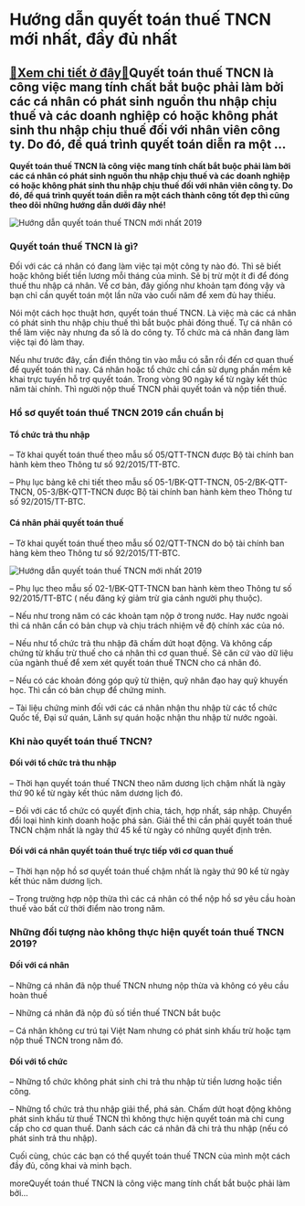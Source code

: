 Hướng dẫn quyết toán thuế TNCN mới nhất, đầy đủ nhất
====================================================

[:gift:Xem chi tiết ở đây:gift:](https://hddtvn.com/huong-dan-quyet-toan-thue-tncn-moi-nhat-day-du-nhat/)Quyết toán thuế TNCN là công việc mang tính chất bắt buộc phải làm bởi các cá nhân có phát sinh nguồn thu nhập chịu thuế và các doanh nghiệp có hoặc không phát sinh thu nhập chịu thuế đối với nhân viên công ty. Do đó, để quá trình quyết toán diễn ra một …
---------------------------------------------------------------------------------------------------------------------------------------------------------------------------------------------------------------------------------------------------------------

**Quyết toán thuế TNCN là công việc mang tính chất bắt buộc phải làm bởi các cá nhân có phát sinh nguồn thu nhập chịu thuế và các doanh nghiệp có hoặc không phát sinh thu nhập chịu thuế đối với nhân viên công ty. Do đó, để quá trình quyết toán diễn ra một cách thành công tốt đẹp thì cũng theo dõi những hướng dẫn dưới đây nhé!**


![Hướng dẫn quyết toán thuế TNCN mới nhất 2019](https://hddtvn.com/wp-content/uploads/2021/01/quyetoan.jpg "Hướng dẫn quyết toán thuế TNCN mới nhất 2019")


### Quyết toán thuế TNCN là gì?


Đối với các cá nhân có đang làm việc tại một công ty nào đó. Thì sẽ biết hoặc không biết tiền lương mỗi tháng của mình. Sẽ bị trừ một ít đi để đóng thuế thu nhập cá nhân. Về cơ bản, đây giống như khoản tạm đóng vậy và bạn chỉ cần quyết toán một lần nữa vào cuối năm để xem đủ hay thiếu.


Nói một cách học thuật hơn, quyết toán thuế TNCN. Là việc mà các cá nhân có phát sinh thu nhập chịu thuế thì bắt buộc phải đóng thuế. Tự cá nhân có thể làm việc này nhưng đa số là do công ty. Tổ chức mà cá nhân đang làm việc tại đó làm thay.


Nếu như trước đây, cần điền thông tin vào mẫu có sẵn rồi đến cơ quan thuế để quyết toán thì nay. Cá nhân hoặc tổ chức chỉ cần sử dụng phần mềm kê khai trực tuyến hỗ trợ quyết toán. Trong vòng 90 ngày kể từ ngày kết thúc năm tài chính. Thì người nộp thuế TNCN phải quyết toán và nộp tiền thuế.


### Hồ sơ quyết toán thuế TNCN 2019 cần chuẩn bị


#### Tổ chức trả thu nhập


– Tờ khai quyết toán thuế theo mẫu số 05/QTT-TNCN được Bộ tài chính ban hành kèm theo Thông tư số 92/2015/TT-BTC.


– Phụ lục bảng kê chi tiết theo mẫu số 05-1/BK-QTT-TNCN, 05-2/BK-QTT-TNCN, 05-3/BK-QTT-TNCN được Bộ tài chính ban hành kèm theo Thông tư số 92/2015/TT-BTC.


#### Cá nhân phải quyết toán thuế


– Tờ khai quyết toán thuế theo mẫu số 02/QTT-TNCN do bộ tài chính ban hàng kèm theo Thông tư số 92/2015/TT-BTC.


![Hướng dẫn quyết toán thuế TNCN mới nhất 2019](https://hddtvn.com/wp-content/uploads/2021/01/mE1BAABu-tE1BB9D-khai-quyE1BABFt-toC3A1n-thuE1BABF-thu-nhE1BAADp-cC3A1-nhC3A2n.png "Hướng dẫn quyết toán thuế TNCN mới nhất 2019")


– Phụ lục theo mẫu số 02-1/BK-QTT-TNCN ban hành kèm theo Thông tư số 92/2015/TT-BTC ( nếu đăng ký giảm trừ gia cảnh người phụ thuộc).


– Nếu như trong năm có các khoản tạm nộp ở trong nước. Hay nước ngoài thì cá nhân cần có bản chụp và chịu trách nhiệm về độ chính xác của nó.


– Nếu như tổ chức trả thu nhập đã chấm dứt hoạt động. Và không cấp chứng từ khấu trừ thuế cho cá nhân thì cơ quan thuế. Sẽ căn cứ vào dữ liệu của ngành thuế để xem xét quyết toán thuế TNCN cho cá nhân đó.


– Nếu có các khoản đóng góp quỹ từ thiện, quỹ nhân đạo hay quỹ khuyến học. Thì cần có bản chụp để chứng minh.


– Tài liệu chứng minh đối với các cá nhân nhận thu nhập từ các tổ chức Quốc tế, Đại sứ quán, Lãnh sự quán hoặc nhận thu nhập từ nước ngoài.


### Khi nào quyết toán thuế TNCN?


#### Đối với tổ chức trả thu nhập


– Thời hạn quyết toán thuế TNCN theo năm dương lịch chậm nhất là ngày thứ 90 kể từ ngày kết thúc năm dương lịch đó.


– Đối với các tổ chức có quyết định chia, tách, hợp nhất, sáp nhập. Chuyển đổi loại hình kinh doanh hoặc phá sản. Giải thể thì cần phải quyết toán thuế TNCN chậm nhất là ngày thứ 45 kể từ ngày có những quyết định trên.


#### Đối với cá nhân quyết toán thuế trực tiếp với cơ quan thuế


– Thời hạn nộp hồ sơ quyết toán thuế chậm nhất là ngày thứ 90 kể từ ngày kết thúc năm dương lịch.


– Trong trường hợp nộp thừa thì các cá nhân có thể nộp hồ sơ yêu cầu hoàn thuế vào bất cứ thời điểm nào trong năm.


### Những đối tượng nào không thực hiện quyết toán thuế TNCN 2019?


#### Đối với cá nhân


– Những cá nhân đã nộp thuế TNCN nhưng nộp thừa và không có yêu cầu hoàn thuế


– Những cá nhân đã nộp đủ số tiền thuế TNCN bắt buộc


– Cá nhân không cư trú tại Việt Nam nhưng có phát sinh khấu trừ hoặc tạm nộp thuế TNCN trong năm đó.


#### Đối với tổ chức


– Những tổ chức không phát sinh chi trả thu nhập từ tiền lương hoặc tiền công.


– Những tổ chức trả thu nhập giải thể, phá sản. Chấm dứt hoạt động không phát sinh khấu từ thuế TNCN thì không thực hiện quyết toán mà chỉ cung cấp cho cơ quan thuế. Danh sách các cá nhân đã chi trả thu nhập (nếu có phát sinh trả thu nhập).


Cuối cùng, chúc các bạn có thể quyết toán thuế TNCN của mình một cách đầy đủ, công khai và minh bạch.


moreQuyết toán thuế TNCN là công việc mang tính chất bắt buộc phải làm bởi…

